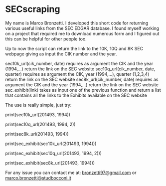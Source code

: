 # SECscraping
My name is Marco Bronzetti. I developed this short code for returning various useful links from the SEC EDGAR database. I found myself working on a project that required me to download numerous form and I figured out this can be helpful for other people too.

Up to now the script can return the link to the 10K, 10Q and 8K SEC webpage giving as input the CIK number and the year.

sec10k_url(cik_number, date) requires as argument the CIK and the year (1994,...) return the link on the SEC website
sec10q_url(cik_number, date, quarter) requires as argument the CIK, year (1994,...), quarter (1,2,3,4) return the link on the SEC website
sec8k_url(cik_number, date) requires as argument the CIK and the year (1994,...) return the link on the SEC website
sec_exhibit(link) takes as input one of the previous function and return a list that contains all the links to the Exhibits available on the SEC website

The use is really simple, just try:

print(sec10k_url(201493, 1994))

print(sec10q_url(201493, 1994, 2))

print(sec8k_url(201493, 1994))

print(sec_exhibit(sec10k_url(201493, 1994)))

print(sec_exhibit(sec10q_url(201493, 1994, 2)))

print(sec_exhibit(sec8k_url(201493, 1994)))

For any issue you can contact me at: bronzetti97@gmail.com or marco.bronzetti@studbocconi.it
